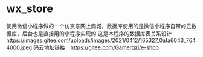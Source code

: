 # wx_store
使用微信小程序做的一个仿京东网上商城，数据库使用的是微信小程序自带的云数据库，后台也是直接用的小程序实现的
这是本程序的数据库表关系设计
https://images.gitee.com/uploads/images/2021/0412/165327_0afa6043_7644000.jpeg
码云地址链接：https://gitee.com/Gamerqzj/e-shop
